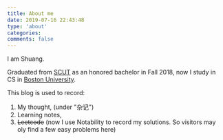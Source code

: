 ```yaml
---
title: About me
date: 2019-07-16 22:43:48
type: 'about'
categories:
comments: false
---
```


I am Shuang.

Graduated from [SCUT](https://www.scut.edu.cn/new/) as an honored bachelor in Fall 2018, now I study in CS in [Boston University](http://www.bu.edu/).

This blog is used to record:
1.  My thought, (under "杂记")
2.  Learning notes,
3.  <del>Leetcode</del> (now I use Notability to record my solutions. So visitors may oly find a few easy problems here)

